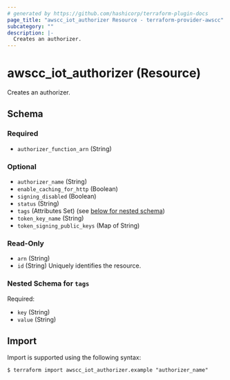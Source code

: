 ```yaml
---
# generated by https://github.com/hashicorp/terraform-plugin-docs
page_title: "awscc_iot_authorizer Resource - terraform-provider-awscc"
subcategory: ""
description: |-
  Creates an authorizer.
---
```


# awscc_iot_authorizer (Resource)

Creates an authorizer.



<!-- schema generated by tfplugindocs -->
## Schema

### Required

- `authorizer_function_arn` (String)

### Optional

- `authorizer_name` (String)
- `enable_caching_for_http` (Boolean)
- `signing_disabled` (Boolean)
- `status` (String)
- `tags` (Attributes Set) (see [below for nested schema](#nestedatt--tags))
- `token_key_name` (String)
- `token_signing_public_keys` (Map of String)

### Read-Only

- `arn` (String)
- `id` (String) Uniquely identifies the resource.

<a id="nestedatt--tags"></a>
### Nested Schema for `tags`

Required:

- `key` (String)
- `value` (String)

## Import

Import is supported using the following syntax:

```shell
$ terraform import awscc_iot_authorizer.example "authorizer_name"
```
